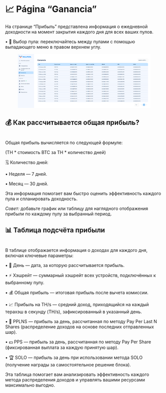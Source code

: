 # 📈 Página “Ganancia”

На странице “Прибыль” представлена информация о ежедневной доходности на момент закрытия каждого дня для всех ваших пулов.

• 🔽 Выбор пула: переключайтесь между пулами с помощью выпадающего меню в правом верхнем углу.

<figure><img src="../../.gitbook/assets/image (42).png" alt=""><figcaption></figcaption></figure>

## **💰 Как рассчитывается общая прибыль?**

\
Общая прибыль вычисляется по следующей формуле:

(TH \* стоимость BTC за TH \* количество дней)

🗓️ Количество дней:

• Неделя — 7 дней.

• Месяц — 30 дней.

Эта информация помогает вам быстро оценить эффективность каждого пула и спланировать доходность.

_Совет:_ добавьте график или таблицу для наглядного отображения прибыли по каждому пулу за выбранный период.

## 📊 Таблица подсчёта прибыли

\
В таблице отображается информация о доходах для каждого дня, включая ключевые параметры:

• 📅 День — дата, за которую рассчитывается прибыль.

• ⚡ Хэшрейт — суммарный хэшрейт всех устройств, подключённых к выбранному пулу.

• 💰 Общая прибыль — итоговая прибыль после вычета комиссии.

• 📈 Прибыль на TH/s — средний доход, приходящийся на каждый терахэш в секунду (TH/s), зафиксированный в указанный день.

• 🔄 PPLNS — прибыль за день, рассчитанная по методу Pay Per Last N Shares (распределение доходов на основе последних отправленных шар).

• 💵 PPS — прибыль за день, рассчитанная по методу Pay Per Share (фиксированная выплата за каждую принятую шар).

• 🏆 SOLO — прибыль за день при использовании метода SOLO (получение награды за самостоятельное решение блока).

Эта таблица помогает вам анализировать эффективность каждого метода распределения доходов и управлять вашими ресурсами максимально выгодно.
